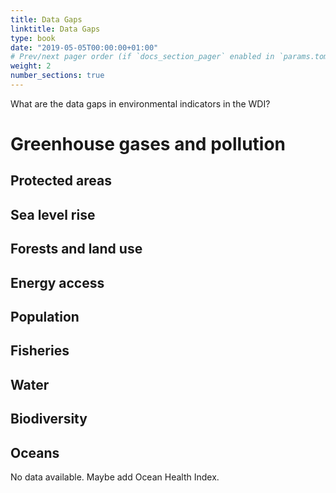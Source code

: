 ```yaml
---
title: Data Gaps
linktitle: Data Gaps
type: book
date: "2019-05-05T00:00:00+01:00"
# Prev/next pager order (if `docs_section_pager` enabled in `params.toml`)
weight: 2
number_sections: true
---
```


What are the data gaps in environmental indicators in the WDI?

# Greenhouse gases and pollution

## Protected areas

## Sea level rise

## Forests and land use

## Energy access

## Population

## Fisheries

## Water

## Biodiversity

## Oceans

No data available. Maybe add Ocean Health Index.

